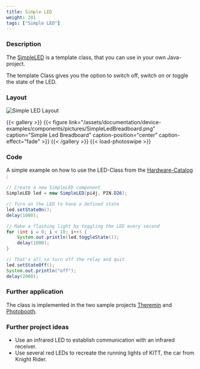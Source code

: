 ```yaml
---
title: Simple LED
weight: 201
tags: ["Simple LED"]
---
```

### Description
The [SimpleLED](https://github.com/Pi4J/pi4j-example-components/tree/main/src/main/java/com/pi4j/catalog/components/SimpleLED.java) is a template class, that you can use in your own Java-project.

The template Class gives you the option to switch off, switch on or toggle the state of the LED.

### Layout
![Simple LED Layout](/assets/documentation/device-examples/components/Layout-SimpleLED.png)

{{< gallery >}}
{{< figure link="/assets/documentation/device-examples/components/pictures/SimpleLedBreadboard.png" caption="Simple Led Breadboard" caption-position="center" caption-effect="fade" >}}
{{< /gallery >}}
{{< load-photoswipe >}}

### Code
A simple example on how to use the LED-Class from the [Hardware-Catalog](https://github.com/Pi4J/pi4j-example-components) :
```java
// Create a new SimpleLED component
SimpleLED led = new SimpleLED(pi4j, PIN.D26);

// Turn on the LED to have a defined state
led.setStateOn();
delay(1000);

// Make a flashing light by toggling the LED every second
for (int i = 0; i < 10; i++) {
	System.out.println(led.toggleState());
	delay(1000);
}

// That's all so turn off the relay and quit
led.setStateOff();
System.out.println("off");
delay(2000);
```
### Further application
The class is implemented in the two sample projects [Theremin](https://github.com/DieterHolz/RaspPiTheremin) and [Photobooth](https://github.com/DieterHolz/PhotoBooth).

### Further project ideas
- Use an infrared LED to establish communication with an infrared receiver.
- Use several red LEDs to recreate the running lights of KITT, the car from Knight Rider.